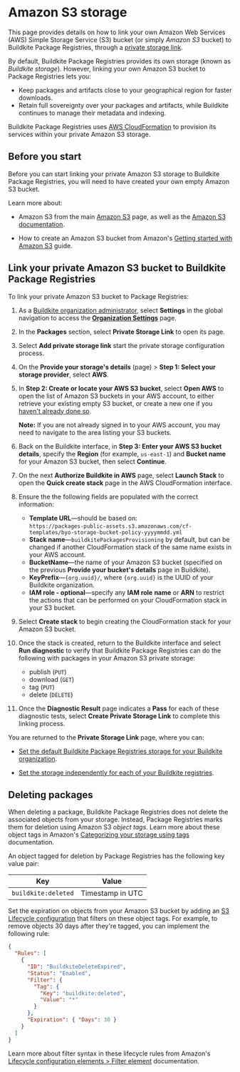 # Amazon S3 storage

This page provides details on how to link your own Amazon Web Services (AWS) Simple Storage Service (S3) bucket (or simply _Amazon S3_ bucket) to Buildkite Package Registries, through a [private storage link](/docs/package-registries/private-storage-link).

By default, Buildkite Package Registries provides its own storage (known as _Buildkite storage_). However, linking your own Amazon S3 bucket to Package Registries lets you:

- Keep packages and artifacts close to your geographical region for faster downloads.
- Retain full sovereignty over your packages and artifacts, while Buildkite continues to manage their metadata and indexing.

Buildkite Package Registries uses [AWS CloudFormation](https://docs.aws.amazon.com/AWSCloudFormation/latest/UserGuide/Welcome.html) to provision its services within your private Amazon S3 storage.

## Before you start

Before you can start linking your private Amazon S3 storage to Buildkite Package Registries, you will need to have created your own empty Amazon S3 bucket.

Learn more about:

- Amazon S3 from the main [Amazon S3](https://aws.amazon.com/s3/) page, as well as the [Amazon S3 documentation](https://docs.aws.amazon.com/s3/).

- How to create an Amazon S3 bucket from Amazon's [Getting started with Amazon S3](https://docs.aws.amazon.com/AmazonS3/latest/userguide/GetStartedWithS3.html) guide.

## Link your private Amazon S3 bucket to Buildkite Package Registries

To link your private Amazon S3 bucket to Package Registries:

1. As a [Buildkite organization administrator](/docs/package-registries/security/permissions#manage-teams-and-permissions-organization-level-permissions), select **Settings** in the global navigation to access the [**Organization Settings**](https://buildkite.com/organizations/~/settings) page.

1. In the **Packages** section, select **Private Storage Link** to open its page.

1. Select **Add private storage link** start the private storage configuration process.

1. On the **Provide your storage's details** (page) > **Step 1: Select your storage provider**, select **AWS**.

1. In **Step 2: Create or locate your AWS S3 bucket**, select **Open AWS** to open the list of Amazon S3 buckets in your AWS account, to either retrieve your existing empty S3 bucket, or create a new one if you [haven't already done so](#before-you-start).

    **Note:** If you are not already signed in to your AWS account, you may need to navigate to the area listing your S3 buckets.

1. Back on the Buildkite interface, in **Step 3: Enter your AWS S3 bucket details**, specify the **Region** (for example, `us-east-1`) and **Bucket name** for your Amazon S3 bucket, then select **Continue**.

1. On the next **Authorize Buildkite in AWS** page, select **Launch Stack** to open the **Quick create stack** page in the AWS CloudFormation interface.

1. Ensure the the following fields are populated with the correct information:
    * **Template URL**—should be based on:<br/>`https://packages-public-assets.s3.amazonaws.com/cf-templates/byo-storage-bucket-policy-yyyymmdd.yml`
    * **Stack name**—`buildkitePackagesProvisioning` by default, but can be changed if another CloudFormation stack of the same name exists in your AWS account.
    * **BucketName**—the name of your Amazon S3 bucket (specified on the previous **Provide your bucket's details** page in Buildkite).
    * **KeyPrefix**—`{org.uuid}/`, where `{org.uuid}` is the UUID of your Buildkite organization.
    * **IAM role - optional**—specify any **IAM role** **name** or **ARN** to restrict the actions that can be performed on your CloudFormation stack in your S3 bucket.

1. Select **Create stack** to begin creating the CloudFormation stack for your Amazon S3 bucket.

1. Once the stack is created, return to the Buildkite interface and select **Run diagnostic** to verify that Buildkite Package Registries can do the following with packages in your Amazon S3 private storage:
    * publish (`PUT`)
    * download (`GET`)
    * tag (`PUT`)
    * delete (`DELETE`)

1. Once the **Diagnostic Result** page indicates a **Pass** for each of these diagnostic tests, select **Create Private Storage Link** to complete this linking process.

You are returned to the **Private Storage Link** page, where you can:

- [Set the default Buildkite Package Registries storage for your Buildkite organization](/docs/package-registries/private-storage-link#set-the-default-buildkite-package-registries-storage).

- [Set the storage independently for each of your Buildkite registries](/docs/package-registries/manage-registries#update-a-source-registry-configure-registry-storage).

## Deleting packages

When deleting a package, Buildkite Package Registries does not delete the associated objects from your storage. Instead, Package Registries marks them for deletion using Amazon S3 _object tags_. Learn more about these object tags in Amazon's [Categorizing your storage using tags](https://docs.aws.amazon.com/AmazonS3/latest/userguide/object-tagging.html) documentation.

An object tagged for deletion by Package Registries has the following key value pair:

| Key                 | Value            |
|---------------------|------------------|
| `buildkite:deleted` | Timestamp in UTC |

Set the expiration on objects from your Amazon S3 bucket by adding an [S3 Lifecycle configuration](https://docs.aws.amazon.com/AmazonS3/latest/userguide/how-to-set-lifecycle-configuration-intro.html) that filters on these object tags. For example, to remove objects 30 days after they're tagged, you can implement the following rule:

```json
{
  "Rules": [
    {
      "ID": "BuildkiteDeleteExpired",
      "Status": "Enabled",
      "Filter": {
        "Tag": {
          "Key": "buildkite:deleted",
          "Value": "*"
        }
      },
      "Expiration": { "Days": 30 }
    }
  ]
}
```

Learn more about filter syntax in these lifecycle rules from Amazon's [Lifecycle configuration elements > Filter element](https://docs.aws.amazon.com/AmazonS3/latest/userguide/intro-lifecycle-rules.html#intro-lifecycle-rules-filter) documentation.

